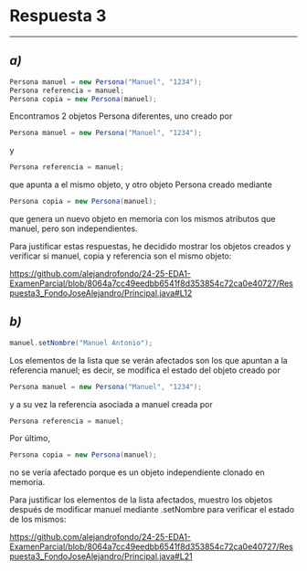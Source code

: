 # **Respuesta 3**

---

## *a)*
```java
Persona manuel = new Persona("Manuel", "1234");
Persona referencia = manuel;
Persona copia = new Persona(manuel);
```
Encontramos 2 objetos Persona diferentes, uno creado por 
```java 
Persona manuel = new Persona("Manuel", "1234");
``` 
y 
```java
Persona referencia = manuel; 
```
que apunta a el mismo objeto, y otro objeto Persona creado mediante 
```java
Persona copia = new Persona(manuel); 
```
que genera un nuevo objeto en memoria con los mismos atributos que manuel, pero son independientes.

Para justificar estas respuestas, he decidido mostrar los objetos creados y verificar si manuel, copia y referencia son el mismo objeto:

https://github.com/alejandrofondo/24-25-EDA1-ExamenParcial/blob/8064a7cc49eedbb6541f8d353854c72ca0e40727/Respuesta3_FondoJoseAlejandro/Principal.java#L12

## *b)*
```java
manuel.setNombre("Manuel Antonio");
```
Los elementos de la lista que se verán afectados son los que apuntan a la referencia manuel; es decir, se modifica el estado del objeto creado por 
```java
Persona manuel = new Persona("Manuel", "1234"); 
```
y a su vez la referencia asociada a manuel creada por 
```java
Persona referencia = manuel;
```
Por último, 
```java
Persona copia = new Persona(manuel); 
```
no se vería afectado porque es un objeto independiente clonado en memoria.

Para justificar los elementos de la lista afectados, muestro los objetos después de modificar manuel mediante .setNombre para verificar el estado de los mismos:

https://github.com/alejandrofondo/24-25-EDA1-ExamenParcial/blob/8064a7cc49eedbb6541f8d353854c72ca0e40727/Respuesta3_FondoJoseAlejandro/Principal.java#L21